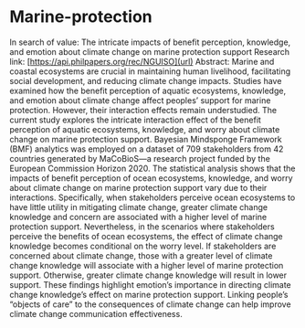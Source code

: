 # Marine-protection
In search of value: The intricate impacts of benefit perception, knowledge, and emotion about climate change on marine protection support
Research link: [https://api.philpapers.org/rec/NGUISO](url)
Abstract:
Marine and coastal ecosystems are crucial in maintaining human livelihood, facilitating social development, and reducing climate change impacts. Studies have examined how the benefit perception of aquatic ecosystems, knowledge, and emotion about climate change affect peoples’ support for marine protection. However, their interaction effects remain understudied. The current study explores the intricate interaction effect of the benefit perception of aquatic ecosystems, knowledge, and worry about climate change on marine protection support. Bayesian Mindsponge Framework (BMF) analytics was employed on a dataset of 709 stakeholders from 42 countries generated by MaCoBioS—a research project funded by the European Commission Horizon 2020. The statistical analysis shows that the impacts of benefit perception of ocean ecosystems, knowledge, and worry about climate change on marine protection support vary due to their interactions. Specifically, when stakeholders perceive ocean ecosystems to have little utility in mitigating climate change, greater climate change knowledge and concern are associated with a higher level of marine protection support. Nevertheless, in the scenarios where stakeholders perceive the benefits of ocean ecosystems, the effect of climate change knowledge becomes conditional on the worry level. If stakeholders are concerned about climate change, those with a greater level of climate change knowledge will associate with a higher level of marine protection support. Otherwise, greater climate change knowledge will result in lower support. These findings highlight emotion’s importance in directing climate change knowledge’s effect on marine protection support. Linking people’s “objects of care” to the consequences of climate change can help improve climate change communication effectiveness.
